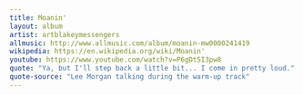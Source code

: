 ```yaml
---
title: Moanin'
layout: album
artist: artblakeymessengers
allmusic: http://www.allmusic.com/album/moanin-mw0000241419
wikipedia: https://en.wikipedia.org/wiki/Moanin'
youtube: https://www.youtube.com/watch?v=P6gDt5I3pw8
quote: "Ya, but I'll step back a little bit... I come in pretty loud."
quote-source: "Lee Morgan talking during the warm-up track"
---
```

